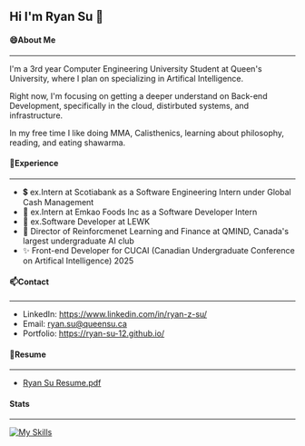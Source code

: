 ## Hi I'm Ryan Su 👋

#### 😄About Me
---
I'm a 3rd year Computer Engineering University Student at Queen's University, where I plan on specializing in Artifical Intelligence.

Right now, I'm focusing on getting a deeper understand on Back-end Development, specifically in the cloud, distirbuted systems, and infrastructure.  

In my free time I like doing MMA, Calisthenics, learning about philosophy, reading, and eating shawarma.

#### 💬Experience
---

- 💲 ex.Intern at Scotiabank as a Software Engineering Intern under Global Cash Management
- 🌱 ex.Intern at Emkao Foods Inc as a Software Developer Intern
- 🧏 ex.Software Developer at LEWK
- 🔭 Director of Reinforcmenet Learning and Finance at QMIND, Canada's largest undergraduate AI club
- ✨ Front-end Developer for CUCAI (Canadian Undergraduate Conference on Artifical Intelligence) 2025

#### 📫Contact 
--- 
- LinkedIn:  https://www.linkedin.com/in/ryan-z-su/
- Email:     ryan.su@queensu.ca
- Portfolio: https://ryan-su-12.github.io/

#### 📄Resume
---
- [Ryan Su Resume.pdf](https://github.com/user-attachments/files/17880244/Ryan.Su.Resume.pdf)



#### Stats
---

[![My Skills](https://skillicons.dev/icons?i=js,html,css,c,java,py,react,nextjs,mongodb,fastapi,aws)](https://skillicons.dev)



<!--
**ryan-su-12/ryan-su-12** is a ✨ _special_ ✨ repository because its `README.md` (this file) appears on your GitHub profile.

Here are some ideas to get you started:

- 🔭 I’m currently working on ...
- 🌱 I’m currently learning ...
- 👯 I’m looking to collaborate on ...
- 🤔 I’m looking for help with ...
- 💬 Ask me about ...
- 📫 How to reach me: ...
- 😄 Pronouns: ...
- ⚡ Fun fact: ...
-->
